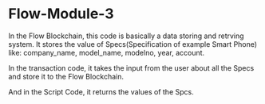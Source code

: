 # Flow-Module-3

In the Flow Blockchain, this code is basically a data storing and retrving system. It stores the value of Specs(Specification of example Smart Phone) like: company_name, model_name, modelno, year, account.

In the transaction code, it takes the input from the user about all the Specs and store it to the Flow Blockchain.

And in the Script Code, it returns the values of the Spcs.
 

